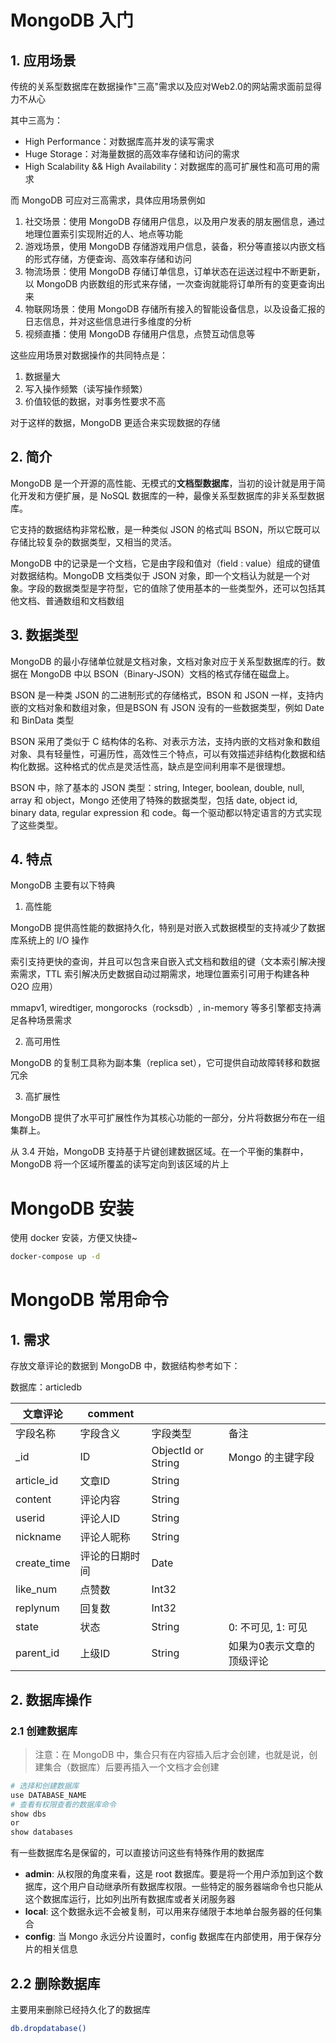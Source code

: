 # MongoDB 入门

## 1. 应用场景

传统的关系型数据库在数据操作"三高"需求以及应对Web2.0的网站需求面前显得力不从心

其中三高为：

* High Performance：对数据库高并发的读写需求
* Huge Storage：对海量数据的高效率存储和访问的需求
* High Scalability && High Availability：对数据库的高可扩展性和高可用的需求

而 MongoDB 可应对三高需求，具体应用场景例如

1. 社交场景：使用 MongoDB 存储用户信息，以及用户发表的朋友圈信息，通过地理位置索引实现附近的人、地点等功能
2. 游戏场景，使用 MongoDB 存储游戏用户信息，装备，积分等直接以内嵌文档的形式存储，方便查询、高效率存储和访问
3. 物流场景：使用 MongoDB 存储订单信息，订单状态在运送过程中不断更新，以 MongoDB 内嵌数组的形式来存储，一次查询就能将订单所有的变更查询出来
4. 物联网场景：使用 MongoDB 存储所有接入的智能设备信息，以及设备汇报的日志信息，并对这些信息进行多维度的分析
5. 视频直播：使用 MongoDB 存储用户信息，点赞互动信息等

这些应用场景对数据操作的共同特点是：

1. 数据量大
2. 写入操作频繁（读写操作频繁）
3. 价值较低的数据，对事务性要求不高

对于这样的数据，MongoDB 更适合来实现数据的存储

## 2. 简介

MongoDB 是一个开源的高性能、无模式的**文档型数据库**，当初的设计就是用于简化开发和方便扩展，是 NoSQL 数据库的一种，最像关系型数据库的非关系型数据库。

它支持的数据结构非常松散，是一种类似 JSON 的格式叫 BSON，所以它既可以存储比较复杂的数据类型，又相当的灵活。

MongoDB 中的记录是一个文档，它是由字段和值对（field : value）组成的键值对数据结构。MongoDB 文档类似于 JSON 对象，即一个文档认为就是一个对象。字段的数据类型是字符型，它的值除了使用基本的一些类型外，还可以包括其他文档、普通数组和文档数组

## 3. 数据类型

MongoDB 的最小存储单位就是文档对象，文档对象对应于关系型数据库的行。数据在 MongoDB 中以 BSON（Binary-JSON）文档的格式存储在磁盘上。

BSON 是一种类 JSON 的二进制形式的存储格式，BSON 和 JSON 一样，支持内嵌的文档对象和数组对象，但是BSON 有 JSON 没有的一些数据类型，例如 Date 和 BinData 类型

BSON 采用了类似于 C 结构体的名称、对表示方法，支持内嵌的文档对象和数组对象、具有轻量性，可遍历性，高效性三个特点，可以有效描述非结构化数据和结构化数据。这种格式的优点是灵活性高，缺点是空间利用率不是很理想。

BSON 中，除了基本的 JSON 类型：string, Integer, boolean, double, null, array 和 object，Mongo 还使用了特殊的数据类型，包括 date, object id, binary data, regular expression 和 code。每一个驱动都以特定语言的方式实现了这些类型。

## 4. 特点

MongoDB 主要有以下特典

1. 高性能

MongoDB 提供高性能的数据持久化，特别是对嵌入式数据模型的支持减少了数据库系统上的 I/O 操作

索引支持更快的查询，并且可以包含来自嵌入式文档和数组的键（文本索引解决搜索需求，TTL 索引解决历史数据自动过期需求，地理位置索引可用于构建各种 O2O 应用）

mmapv1, wiredtiger, mongorocks（rocksdb）, in-memory 等多引擎都支持满足各种场景需求

2. 高可用性

MongoDB 的复制工具称为副本集（replica set），它可提供自动故障转移和数据冗余

3. 高扩展性

MongoDB 提供了水平可扩展性作为其核心功能的一部分，分片将数据分布在一组集群上。

从 3.4 开始，MongoDB 支持基于片键创建数据区域。在一个平衡的集群中，MongoDB 将一个区域所覆盖的读写定向到该区域的片上

# MongoDB 安装

使用 docker 安装，方便又快捷~

```bash
docker-compose up -d
```

# MongoDB 常用命令

## 1. 需求

存放文章评论的数据到 MongoDB 中，数据结构参考如下：

数据库：articledb

| 文章评论    | comment        |                    |                           |
| ----------- | -------------- | ------------------ | ------------------------- |
| 字段名称    | 字段含义       | 字段类型           | 备注                      |
| _id         | ID             | ObjectId or String | Mongo 的主键字段          |
| article_id  | 文章ID         | String             |                           |
| content     | 评论内容       | String             |                           |
| userid      | 评论人ID       | String             |                           |
| nickname    | 评论人昵称     | String             |                           |
| create_time | 评论的日期时间 | Date               |                           |
| like_num    | 点赞数         | Int32              |                           |
| replynum    | 回复数         | Int32              |                           |
| state       | 状态           | String             | 0: 不可见, 1: 可见        |
| parent_id   | 上级ID         | String             | 如果为0表示文章的顶级评论 |

## 2. 数据库操作

### 2.1 创建数据库

> 注意：在 MongoDB 中，集合只有在内容插入后才会创建，也就是说，创建集合（数据库）后要再插入一个文档才会创建

```bash
# 选择和创建数据库
use DATABASE_NAME
# 查看有权限查看的数据库命令
show dbs
or
show databases
```

有一些数据库名是保留的，可以直接访问这些有特殊作用的数据库

* **admin**: 从权限的角度来看，这是 root 数据库。要是将一个用户添加到这个数据库，这个用户自动继承所有数据库权限。一些特定的服务器端命令也只能从这个数据库运行，比如列出所有数据库或者关闭服务器
* **local**: 这个数据永远不会被复制，可以用来存储限于本地单台服务器的任何集合
* **config**: 当 Mongo 永远分片设置时，config 数据库在内部使用，用于保存分片的相关信息

## 2.2 删除数据库

主要用来删除已经持久化了的数据库

```bash
db.dropdatabase()
```

